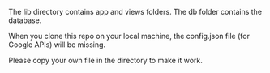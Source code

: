The lib directory contains app and views folders.
The db folder contains the database.

When you clone this repo on your local machine, the config.json file (for Google APIs) will be missing.

Please copy your own file in the directory to make it work.